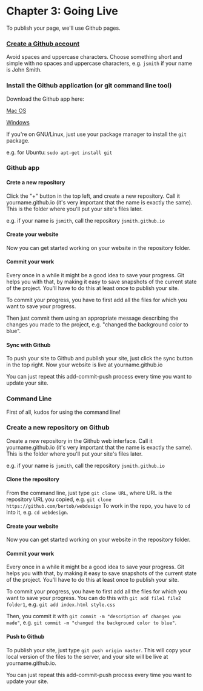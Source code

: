 # Chapter 3: Going Live

To publish your page, we'll use Github pages.

### [Create a Github account](http://github.com)

Avoid spaces and uppercase characters. Choose something short and simple with no spaces and uppercase characters, e.g. `jsmith` if your name is John Smith.

### Install the Github application (or git command line tool)

Download the Github app here:

[Mac OS](https://mac.github.com/)

[Windows](https://windows.github.com/)

If you're on GNU/Linux, just use your package manager to install the `git` package.

e.g. for Ubuntu: `sudo apt-get install git`

### Github app

#### Crete a new repository
Click the "+" button in the top left, and create a new repository. Call it yourname.github.io (it's very important that the name is exactly the same). This is the folder where you'll put your site's files later.

e.g. if your name is `jsmith`, call the repository `jsmith.github.io`

#### Create your website
Now you can get started working on your website in the repository folder.

#### Commit your work
Every once in a while it might be a good idea to save your progress. Git helps you with that, by making it easy to save snapshots of the current state of the project. You'll have to do this at least once to publish your site.

To commit your progress, you have to first add all the files for which you want to save your progress.

Then just commit them using an appropriate message describing the changes you made to the project, e.g. "changed the background color to blue".

#### Sync with Github
To push your site to Github and publish your site, just click the sync button in the top right. Now your website is live at yourname.github.io

You can just repeat this add-commit-push process every time you want to update your site.


### Command Line
First of all, kudos for using the command line!

### Create a new repository on Github
Create a new repository in the Github web interface. Call it yourname.github.io (it's very important that the name is exactly the same). This is the folder where you'll put your site's files later.

e.g. if your name is `jsmith`, call the repository `jsmith.github.io`

#### Clone the repository
From the command line, just type `git clone URL`, where URL is the repository URL you copied, e.g. `git clone https://github.com/bertob/webdesign`
To work in the repo, you have to `cd` into it, e.g. `cd webdesign`.

#### Create your website
Now you can get started working on your website in the repository folder.

#### Commit your work
Every once in a while it might be a good idea to save your progress. Git helps you with that, by making it easy to save snapshots of the current state of the project. You'll have to do this at least once to publish your site.

To commit your progress, you have to first add all the files for which you want to save your progress.
You can do this with `git add file1 file2 folder1`, e.g. `git add index.html style.css`

Then, you commit it with `git commit -m "description of changes you made"`, e.g. `git commit -m "changed the background color to blue"`.

#### Push to Github
To publish your site, just type `git push origin master`. This will copy your local version of the files to the server, and your site will be live at yourname.github.io.

You can just repeat this add-commit-push process every time you want to update your site.
